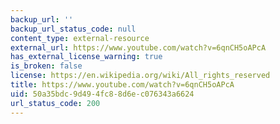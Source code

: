 ```yaml
---
backup_url: ''
backup_url_status_code: null
content_type: external-resource
external_url: https://www.youtube.com/watch?v=6qnCH5oAPcA
has_external_license_warning: true
is_broken: false
license: https://en.wikipedia.org/wiki/All_rights_reserved
title: https://www.youtube.com/watch?v=6qnCH5oAPcA
uid: 50a35bdc-9d49-4fc8-8d6e-c076343a6624
url_status_code: 200
---
```

